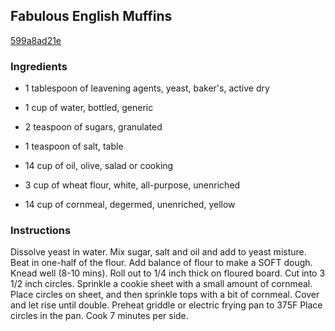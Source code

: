 ## Fabulous English Muffins

[599a8ad21e](http://www.food.com/recipe/fabulous-english-muffins-421221)

### Ingredients

 - 1 tablespoon of leavening agents, yeast, baker's, active dry

 - 1 cup of water, bottled, generic

 - 2 teaspoon of sugars, granulated

 - 1 teaspoon of salt, table

 - 14 cup of oil, olive, salad or cooking

 - 3 cup of wheat flour, white, all-purpose, unenriched

 - 14 cup of cornmeal, degermed, unenriched, yellow

### Instructions

Dissolve yeast in water. Mix sugar, salt and oil and add to yeast misture. Beat in one-half of the flour. Add balance of flour to make a SOFT dough. Knead well (8-10 mins). Roll out to 1/4 inch thick on floured board. Cut into 3 1/2 inch circles. Sprinkle a cookie sheet with a small amount of cornmeal. Place circles on sheet, and then sprinkle tops with a bit of cornmeal. Cover and let rise until double. Preheat griddle or electric frying pan to 375F Place circles in the pan. Cook 7 minutes per side.
